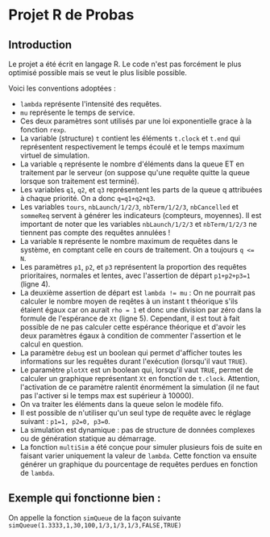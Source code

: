 # Projet R de Probas

## Introduction

Le projet a été écrit en langage R. Le code n'est pas forcément le plus optimisé possible mais se veut le plus lisible possible.

Voici les conventions adoptées :

- `lambda` représente l'intensité des requêtes.
- `mu` représente le temps de service.
- Ces deux paramètres sont utilisés par une loi exponentielle grace à la fonction `rexp`.
- La variable (structure) `t` contient les éléments `t.clock` et `t.end` qui représentent respectivement le temps écoulé et le temps maximum virtuel de simulation.
- La variable `q` représente le nombre d'éléments dans la queue ET en traitement par le serveur (on suppose qu'une requête quitte la queue lorsque son traitement est terminé).
- Les variables `q1`, `q2`, et `q3` représentent les parts de la queue q attribuées à chaque priorité. On a donc `q=q1+q2+q3`.
- Les variables `tours`, `nbLaunch/1/2/3`, `nbTerm/1/2/3`, `nbCancelled` et `sommeReq` servent à générer les indicateurs (compteurs, moyennes). Il est important de noter que les variables `nbLaunch/1/2/3` et `nbTerm/1/2/3` ne tiennent pas compte des requêtes annulées !
- La variable `N` représente le nombre maximum de requêtes dans le système, en comptant celle en cours de traitement. On a toujours `q <= N`.
- Les paramètres `p1`, `p2`, et `p3` représentent la proportion des requêtes prioritaires, normales et lentes, avec l'assertion de départ `p1+p2+p3=1` (ligne 4).
- La deuxième assertion de départ est `lambda != mu` : On ne pourrait pas calculer le nombre moyen de reqêtes à un instant t théorique s'ils étaient égaux car on aurait `rho = 1` et donc une division par zéro dans la formule de l'espérance de `Xt` (ligne 5). Cependant, il est tout à fait possible de ne pas calculer cette espérance théorique et d'avoir les deux paramètres égaux à condition de commenter l'assertion et le calcul en question.
- La paramètre `debug` est un boolean qui permet d'afficher toutes les informations sur les requêtes durant l'exécution (lorsqu'il vaut `TRUE`).
- Le paramètre `plotXt` est un boolean qui, lorsqu'il vaut `TRUE`, permet de calculer un graphique représentant `Xt` en fonction de `t.clock`. Attention, l'activation de ce paramètre ralentit énormément la simulation (il ne faut pas l'activer si le temps max est supérieur à 10000).
- On va traiter les éléments dans la queue selon le modèle fifo.
- Il est possible de n'utiliser qu'un seul type de requête avec le réglage suivant : `p1=1, p2=0, p3=0`.
- La simulation est dynamique : pas de structure de données complexes ou de génération statique au démarrage.
- La fonction `multiSim` a été conçue pour simuler plusieurs fois de suite en faisant varier uniquement la valeur de `lambda`. Cette fonction va ensuite générer un graphique du pourcentage de requêtes perdues en fonction de `lambda`.

## Exemple qui fonctionne bien :

On appelle la fonction `simQueue` de la façon suivante `simQueue(1.3333,1,30,100,1/3,1/3,1/3,FALSE,TRUE)`